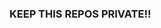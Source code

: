 ### KEEP THIS REPOS PRIVATE!!
<!---
TAMiPrice/TAMiPrice is a ✨ special ✨ repository because its `README.md` (this file) appears on your GitHub profile.
You can click the Preview link to take a look at your changes.
--->
